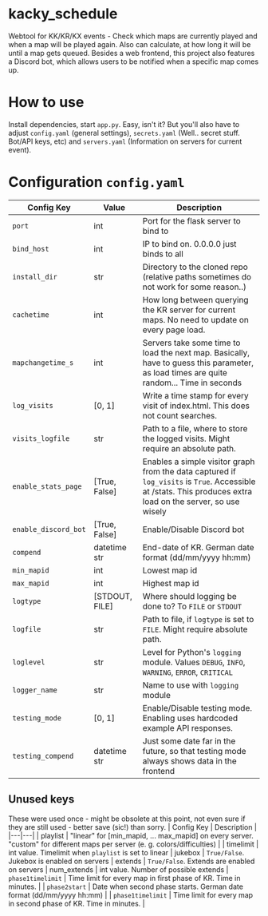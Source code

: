 # kacky_schedule
Webtool for KK/KR/KX events - Check which maps are currently played and when a map will be played again. Also can calculate, at how long it will be until a map gets queued. Besides a web frontend, this project also features a Discord bot, which allows users to be notified when a specific map comes up.

# How to use
Install dependencies, start `app.py`. Easy, isn't it? But you'll also have to adjust `config.yaml` (general settings), `secrets.yaml` (Well.. secret stuff. Bot/API keys, etc) and `servers.yaml` (Information on servers for current event).

# Configuration `config.yaml`
| Config Key | Value | Description |
|---|---|---|
| `port` | int | Port for the flask server to bind to |
| `bind_host` | int | IP to bind on. 0.0.0.0 just binds to all |
| `install_dir` | str | Directory to the cloned repo (relative paths sometimes do not work for some reason..) |
| `cachetime` | int | How long between querying the KR server for current maps. No need to update on every page load. |
| `mapchangetime_s` | int | Servers take some time to load the next map. Basically, have to guess this parameter, as load times are quite random... Time in seconds |
| `log_visits` | [0, 1] | Write a time stamp for every visit of index.html. This does not count searches. |
| `visits_logfile` | str | Path to a file, where to store the logged visits. Might require an absolute path. |
| `enable_stats_page` | [True, False] | Enables a simple visitor graph from the data captured if `log_visits` is `True`. Accessible at /stats. This produces extra load on the server, so use wisely |
| `enable_discord_bot` | [True, False] | Enable/Disable Discord bot |
| `compend` | datetime str | End-date of KR. German date format (dd/mm/yyyy hh:mm) |
| `min_mapid` | int | Lowest map id |
| `max_mapid` | int | Highest map id |
| `logtype` | [STDOUT, FILE] | Where should logging be done to? To `FILE` or `STDOUT` |
| `logfile` | str | Path to file, if `logtype` is set to `FILE`. Might require absolute path. |
| `loglevel` | str | Level for Python's `logging` module. Values `DEBUG`, `INFO`, `WARNING`, `ERROR`, `CRITICAL` |
| `logger_name` |str | Name to use with `logging` module | 
| `testing_mode` | [0, 1] | Enable/Disable testing mode. Enabling uses hardcoded example API responses. |
| `testing_compend` | datetime str | Just some date far in the future, so that testing mode always shows data in the frontend |

## Unused keys
These were used once - might be obsolete at this point, not even sure if they are still used - better save (sic!) than sorry.
| Config Key | Description |
|---|---|
| playlist | "linear" for [min_mapid, ... max_mapid] on every server. "custom" for different maps per server (e. g. colors/difficulties) |
| timelimit | int value. Timelimit when `playlist` is set to linear
| jukebox | `True/False`. Jukebox is enabled on servers
| extends | `True/False`. Extends are enabled on servers
| num_extends | int value. Number of possible extends
| `phase1timelimit` | Time limit for every map in first phase of KR. Time in minutes. |
| `phase2start` | Date when second phase starts. German date format (dd/mm/yyyy hh:mm) |
| `phase1timelimit` | Time limit for every map in second phase of KR. Time in minutes. |
